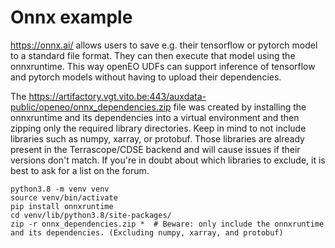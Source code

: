 # Onnx example

https://onnx.ai/ allows users to save e.g. their tensorflow or pytorch model to a standard file format. They can then execute that model using the onnxruntime. This way openEO UDFs can support inference of tensorflow and pytorch models without having to upload their dependencies. 

The https://artifactory.vgt.vito.be:443/auxdata-public/openeo/onnx_dependencies.zip file was created by installing the onnxruntime and its dependencies into a virtual environment and then zipping only the required library directories. Keep in mind to not include libraries such as numpy, xarray, or protobuf. Those libraries are already present in the Terrascope/CDSE backend and will cause issues if their versions don't match. If you're in doubt about which libraries to exclude, it is best to ask for a list on the forum.
```
python3.8 -m venv venv
source venv/bin/activate
pip install onnxruntime
cd venv/lib/python3.8/site-packages/
zip -r onnx_dependencies.zip *  # Beware: only include the onnxruntime and its dependencies. (Excluding numpy, xarray, and protobuf)
```
